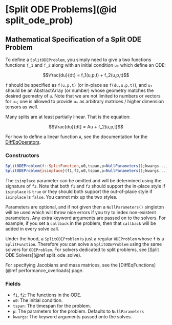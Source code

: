 # [Split ODE Problems](@id split_ode_prob)

## Mathematical Specification of a Split ODE Problem

To define a `SplitODEProblem`, you simply need to give a two functions
functions ``f_1`` and ``f_2`` along with an initial condition ``u₀`` which
define an ODE:

```math
\frac{du}{dt} =  f_1(u,p,t) + f_2(u,p,t)
```

`f` should be specified as `f(u,p,t)` (or in-place as `f(du,u,p,t)`), and `u₀` should
be an AbstractArray (or number) whose geometry matches the desired geometry of `u`.
Note that we are not limited to numbers or vectors for `u₀`; one is allowed to
provide `u₀` as arbitrary matrices / higher dimension tensors as well.

Many splits are at least partially linear. That is the equation:

```math
\frac{du}{dt} =  Au + f_2(u,p,t)
```

For how to define a linear function `A`, see the documentation for the [DiffEqOperators](@ref).

### Constructors

```julia
SplitODEProblem(f::SplitFunction,u0,tspan,p=NullParameters();kwargs...)
SplitODEProblem{isinplace}(f1,f2,u0,tspan,p=NullParameters();kwargs...)
```

The `isinplace` parameter can be omitted and will be determined using the signature of `f2`.
Note that both `f1` and `f2` should support the in-place style if `isinplace` is `true` or they
should both support the out-of-place style if `isinplace` is `false`. You cannot mix up the two styles.

Parameters are optional, and if not given then a `NullParameters()` singleton
will be used which will throw nice errors if you try to index non-existent
parameters. Any extra keyword arguments are passed on to the solvers. For example,
if you set a `callback` in the problem, then that `callback` will be added in
every solve call.

Under the hood, a `SplitODEProblem` is just a regular `ODEProblem` whose `f` is a `SplitFunction`.
Therefore you can solve a `SplitODEProblem` using the same solvers for `ODEProblem`. For solvers
dedicated to split problems, see [Split ODE Solvers](@ref split_ode_solve).

For specifying Jacobians and mass matrices, see the
[DiffEqFunctions](@ref performance_overloads)
page.

### Fields

* `f1`, `f2`: The functions in the ODE.
* `u0`: The initial condition.
* `tspan`: The timespan for the problem.
* `p`: The parameters for the problem. Defaults to `NullParameters`
* `kwargs`: The keyword arguments passed onto the solves.
